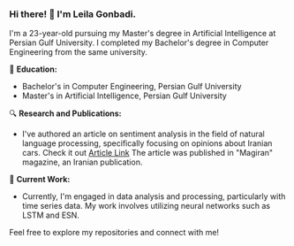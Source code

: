 ### Hi there! 👋 I'm Leila Gonbadi.

I'm a 23-year-old pursuing my Master's degree in Artificial Intelligence at Persian Gulf University. I completed my Bachelor's degree in Computer Engineering from the same university.

📘 **Education:**
- Bachelor's in Computer Engineering, Persian Gulf University
- Master's in Artificial Intelligence, Persian Gulf University

🔍 **Research and Publications:**
- I've authored an article on sentiment analysis in the field of natural language processing, specifically focusing on opinions about Iranian cars. Check it out [Article Link](https://magiran.com/p2570309)
 The article was published in "Magiran" magazine, an Iranian publication.

💼 **Current Work:**
- Currently, I'm engaged in data analysis and processing, particularly with time series data. My work involves utilizing neural networks such as LSTM and ESN.

Feel free to explore my repositories and connect with me!


